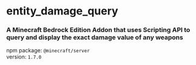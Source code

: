 # entity_damage_query
### A Minecraft Bedrock Edition Addon that uses Scripting API to query and display the exact damage value of any weapons
npm package: `@minecraft/server`
<br>version: `1.7.0`